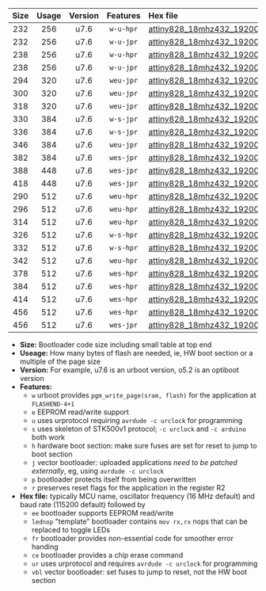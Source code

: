 |Size|Usage|Version|Features|Hex file|
|:-:|:-:|:-:|:-:|:--|
|232|256|u7.6|`w-u-hpr`|[attiny828_18mhz432_19200bps_ur.hex](https://raw.githubusercontent.com/stefanrueger/urboot/main/attiny828_18mhz432_19200bps_ur.hex)|
|232|256|u7.6|`w-u-jpr`|[attiny828_18mhz432_19200bps_ur_vbl.hex](https://raw.githubusercontent.com/stefanrueger/urboot/main/attiny828_18mhz432_19200bps_ur_vbl.hex)|
|238|256|u7.6|`w-u-hpr`|[attiny828_18mhz432_19200bps_lednop_ur.hex](https://raw.githubusercontent.com/stefanrueger/urboot/main/attiny828_18mhz432_19200bps_lednop_ur.hex)|
|238|256|u7.6|`w-u-jpr`|[attiny828_18mhz432_19200bps_lednop_ur_vbl.hex](https://raw.githubusercontent.com/stefanrueger/urboot/main/attiny828_18mhz432_19200bps_lednop_ur_vbl.hex)|
|294|320|u7.6|`weu-jpr`|[attiny828_18mhz432_19200bps_ee_ur_vbl.hex](https://raw.githubusercontent.com/stefanrueger/urboot/main/attiny828_18mhz432_19200bps_ee_ur_vbl.hex)|
|300|320|u7.6|`weu-jpr`|[attiny828_18mhz432_19200bps_ee_lednop_ur_vbl.hex](https://raw.githubusercontent.com/stefanrueger/urboot/main/attiny828_18mhz432_19200bps_ee_lednop_ur_vbl.hex)|
|318|320|u7.6|`weu-jpr`|[attiny828_18mhz432_19200bps_ee_lednop_fr_ur_vbl.hex](https://raw.githubusercontent.com/stefanrueger/urboot/main/attiny828_18mhz432_19200bps_ee_lednop_fr_ur_vbl.hex)|
|330|384|u7.6|`w-s-jpr`|[attiny828_18mhz432_19200bps_vbl.hex](https://raw.githubusercontent.com/stefanrueger/urboot/main/attiny828_18mhz432_19200bps_vbl.hex)|
|336|384|u7.6|`w-s-jpr`|[attiny828_18mhz432_19200bps_lednop_vbl.hex](https://raw.githubusercontent.com/stefanrueger/urboot/main/attiny828_18mhz432_19200bps_lednop_vbl.hex)|
|346|384|u7.6|`weu-jpr`|[attiny828_18mhz432_19200bps_ee_lednop_fr_ce_ur_vbl.hex](https://raw.githubusercontent.com/stefanrueger/urboot/main/attiny828_18mhz432_19200bps_ee_lednop_fr_ce_ur_vbl.hex)|
|382|384|u7.6|`wes-jpr`|[attiny828_18mhz432_19200bps_ee_vbl.hex](https://raw.githubusercontent.com/stefanrueger/urboot/main/attiny828_18mhz432_19200bps_ee_vbl.hex)|
|388|448|u7.6|`wes-jpr`|[attiny828_18mhz432_19200bps_ee_lednop_vbl.hex](https://raw.githubusercontent.com/stefanrueger/urboot/main/attiny828_18mhz432_19200bps_ee_lednop_vbl.hex)|
|418|448|u7.6|`wes-jpr`|[attiny828_18mhz432_19200bps_ee_lednop_fr_vbl.hex](https://raw.githubusercontent.com/stefanrueger/urboot/main/attiny828_18mhz432_19200bps_ee_lednop_fr_vbl.hex)|
|290|512|u7.6|`weu-hpr`|[attiny828_18mhz432_19200bps_ee_ur.hex](https://raw.githubusercontent.com/stefanrueger/urboot/main/attiny828_18mhz432_19200bps_ee_ur.hex)|
|296|512|u7.6|`weu-hpr`|[attiny828_18mhz432_19200bps_ee_lednop_ur.hex](https://raw.githubusercontent.com/stefanrueger/urboot/main/attiny828_18mhz432_19200bps_ee_lednop_ur.hex)|
|314|512|u7.6|`weu-hpr`|[attiny828_18mhz432_19200bps_ee_lednop_fr_ur.hex](https://raw.githubusercontent.com/stefanrueger/urboot/main/attiny828_18mhz432_19200bps_ee_lednop_fr_ur.hex)|
|326|512|u7.6|`w-s-hpr`|[attiny828_18mhz432_19200bps.hex](https://raw.githubusercontent.com/stefanrueger/urboot/main/attiny828_18mhz432_19200bps.hex)|
|332|512|u7.6|`w-s-hpr`|[attiny828_18mhz432_19200bps_lednop.hex](https://raw.githubusercontent.com/stefanrueger/urboot/main/attiny828_18mhz432_19200bps_lednop.hex)|
|342|512|u7.6|`weu-hpr`|[attiny828_18mhz432_19200bps_ee_lednop_fr_ce_ur.hex](https://raw.githubusercontent.com/stefanrueger/urboot/main/attiny828_18mhz432_19200bps_ee_lednop_fr_ce_ur.hex)|
|378|512|u7.6|`wes-hpr`|[attiny828_18mhz432_19200bps_ee.hex](https://raw.githubusercontent.com/stefanrueger/urboot/main/attiny828_18mhz432_19200bps_ee.hex)|
|384|512|u7.6|`wes-hpr`|[attiny828_18mhz432_19200bps_ee_lednop.hex](https://raw.githubusercontent.com/stefanrueger/urboot/main/attiny828_18mhz432_19200bps_ee_lednop.hex)|
|414|512|u7.6|`wes-hpr`|[attiny828_18mhz432_19200bps_ee_lednop_fr.hex](https://raw.githubusercontent.com/stefanrueger/urboot/main/attiny828_18mhz432_19200bps_ee_lednop_fr.hex)|
|456|512|u7.6|`wes-hpr`|[attiny828_18mhz432_19200bps_ee_lednop_fr_ce.hex](https://raw.githubusercontent.com/stefanrueger/urboot/main/attiny828_18mhz432_19200bps_ee_lednop_fr_ce.hex)|
|456|512|u7.6|`wes-jpr`|[attiny828_18mhz432_19200bps_ee_lednop_fr_ce_vbl.hex](https://raw.githubusercontent.com/stefanrueger/urboot/main/attiny828_18mhz432_19200bps_ee_lednop_fr_ce_vbl.hex)|

- **Size:** Bootloader code size including small table at top end
- **Useage:** How many bytes of flash are needed, ie, HW boot section or a multiple of the page size
- **Version:** For example, u7.6 is an urboot version, o5.2 is an optiboot version
- **Features:**
  + `w` urboot provides `pgm_write_page(sram, flash)` for the application at `FLASHEND-4+1`
  + `e` EEPROM read/write support
  + `u` uses urprotocol requiring `avrdude -c urclock` for programming
  + `s` uses skeleton of STK500v1 protocol; `-c urclock` and `-c arduino` both work
  + `h` hardware boot section: make sure fuses are set for reset to jump to boot section
  + `j` vector bootloader: uploaded applications *need to be patched externally*, eg, using `avrdude -c urclock`
  + `p` bootloader protects itself from being overwritten
  + `r` preserves reset flags for the application in the register R2
- **Hex file:** typically MCU name, oscillator frequency (16 MHz default) and baud rate (115200 default) followed by
  + `ee` bootloader supports EEPROM read/write
  + `lednop` "template" bootloader contains `mov rx,rx` nops that can be replaced to toggle LEDs
  + `fr` bootloader provides non-essential code for smoother error handing
  + `ce` bootloader provides a chip erase command
  + `ur` uses urprotocol and requires `avrdude -c urclock` for programming
  + `vbl` vector bootloader: set fuses to jump to reset, not the HW boot section
